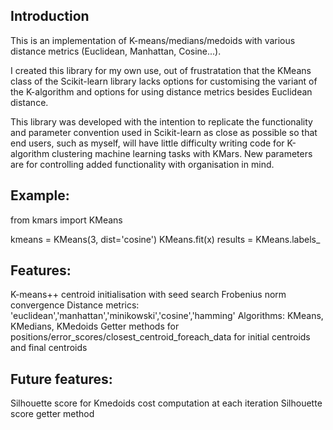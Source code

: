 ## Introduction
This is an implementation of K-means/medians/medoids with various distance metrics (Euclidean, Manhattan, Cosine...).

I created this library for my own use, out of frustratation that the KMeans class of the Scikit-learn library lacks options for customising the variant of the K-algorithm and options for using distance metrics besides Euclidean distance. 

This library was developed with the intention to replicate the functionality and parameter convention used in Scikit-learn as close as possible so that end users, such as myself, will have little difficulty writing code for K-algorithm clustering machine learning tasks with KMars. New parameters are for controlling added functionality with organisation in mind.

## Example:
from kmars import KMeans

kmeans = KMeans(3, dist='cosine')
KMeans.fit(x)
results = KMeans.labels_

## Features:
K-means++ centroid initialisation with seed search 
Frobenius norm convergence
Distance metrics: 'euclidean','manhattan','minikowski','cosine','hamming'
Algorithms: KMeans, KMedians, KMedoids
Getter methods for positions/error_scores/closest_centroid_foreach_data for initial centroids and final centroids

## Future features:
Silhouette score for Kmedoids cost computation at each iteration
Silhouette score getter method

